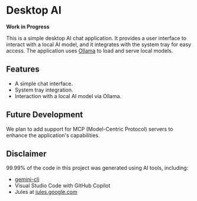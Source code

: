 # Desktop AI

**Work in Progress**

This is a simple desktop AI chat application. It provides a user interface to interact with a local AI model, and it integrates with the system tray for easy access. The application uses [Ollama](https://ollama.com/) to load and serve local models.

## Features

*   A simple chat interface.
*   System tray integration.
*   Interaction with a local AI model via Ollama.

## Future Development

We plan to add support for MCP (Model-Centric Protocol) servers to enhance the application's capabilities.

## Disclaimer

99.99% of the code in this project was generated using AI tools, including:

*   [gemini-cli](https://github.com/google/gemini-cli)
*   Visual Studio Code with GitHub Copilot
*   Jules at [jules.google.com](https://jules.google.com)
